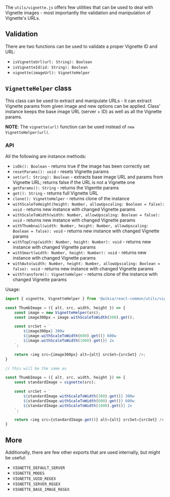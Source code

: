 The `utils/vignette.js` offers few utilities that can be used to deal with Vignette images - most importantly the validation and manipulation of Vignette's URLs.

## Validation

There are two functions can be used to validate a proper Vignette ID and URL:

* `isVignetteUrl(url: String): Boolean`
* `isVignetteId(id: String): Boolean`
* `vignette(imageUrl): VignetteHelper`

## `VignetteHelper` class

This class can be used to extract and manipulate URLs - it can extract Vignette params from given image and new options can be applied.
Class' instance keeps the base image URL (server + ID) as well as all the Vignette params.

**NOTE**: The `vignette(url)` function can be used instead of `new VignetteHelper(url)`.

### API

All the following are instance methods:

* `isOk(): Boolean` - returns true if the image has been correctly set
* `resetParams(): void` - resets Vignette params
* `set(url: String): Boolean` - extracts base image URL and params from Vignette URL; returns false if the URL is not a Vignette one
* `getParams(): String` - returns the Vigentte params
* `get(): String` - returns full Vignette URL
* `clone(): VignetteHelper` - returns clone of the instance
* `withScaleToHeight(height: Number, allowUpscaling: Boolean = false): void` - returns new instance with changed Vignette params
* `withScaleToWidth(width: Number, allowUpscaling: Boolean = false): void` - returns new instance with changed Vignette params
* `withThumbnail(width: Number, height: Number, allowUpscaling: Boolean = false): void` - returns new instance with changed Vignette params
* `withTopCrop(width: Number, height: Number): void` - returns new instance with changed Vignette params
* `withSmart(width: Number, height: Number): void` - returns new instance with changed Vignette params
* `withAuto(width: Number, height: Number, allowUpscaling: Boolean = false): void` - returns new instance with changed Vignette params
* `withTransform(): VignetteHelper` - returns clone of the instance with changed Vignette params

Usage:

```js static
import { vignette, VignetteHelper } from '@wikia/react-common/utils/vignette';

const ThumbImage = ({ alt, src, width, height }) => {
    const image = new VignetteHelper(src);
    const image300px = image.withScaleToWidth(300).get();

    const srcSet = `
        ${image300px} 300w
        ${image.withScaleToWidth(600).get()} 600w
        ${image.withScaleToWidth(1000).get()} 2x
    `;

    return <img src={image300px} alt={alt} srcSet={srcSet} />;
}

// this will be the same as

const ThumbImage = ({ alt, src, width, height }) => {
    const standardImage = vignette(src);

    const srcSet = `
        ${standardImage.withScaleToWidth(300).get()} 300w
        ${standardImage.withScaleToWidth(600).get()} 600w
        ${standardImage.withScaleToWidth(1000).get()} 2x
    `;

    return <img src={standardImage.get()} alt={alt} srcSet={srcSet} />;
}
```

## More

Additionally, there are few other exports that are used internally, but might be useful:

* `VIGNETTE_DEFAULT_SERVER`
* `VIGNETTE_MODES`
* `VIGNETTE_UUID_REGEX`
* `VIGNETTE_SERVER_REGEX`
* `VIGNETTE_BASE_IMAGE_REGEX`

